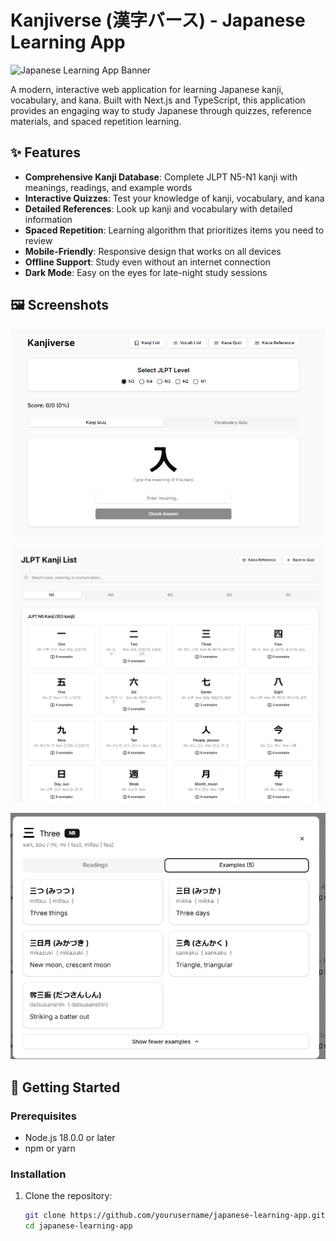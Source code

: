# Kanjiverse (漢字バース) - Japanese Learning App

![Japanese Learning App Banner](https://kanjiverse.insomnius.dev/kv.png)

A modern, interactive web application for learning Japanese kanji, vocabulary, and kana. Built with Next.js and TypeScript, this application provides an engaging way to study Japanese through quizzes, reference materials, and spaced repetition learning.

## ✨ Features

- **Comprehensive Kanji Database**: Complete JLPT N5-N1 kanji with meanings, readings, and example words
- **Interactive Quizzes**: Test your knowledge of kanji, vocabulary, and kana
- **Detailed References**: Look up kanji and vocabulary with detailed information
- **Spaced Repetition**: Learning algorithm that prioritizes items you need to review
- **Mobile-Friendly**: Responsive design that works on all devices
- **Offline Support**: Study even without an internet connection
- **Dark Mode**: Easy on the eyes for late-night study sessions

## 🖼️ Screenshots

![1st screenshots](.misc/1.png)

![2nd screenshots](.misc/2.png)

![3rd screenshots](.misc/3.png)

## 🚀 Getting Started

### Prerequisites

- Node.js 18.0.0 or later
- npm or yarn

### Installation

1. Clone the repository:
   ```bash
   git clone https://github.com/yourusername/japanese-learning-app.git
   cd japanese-learning-app
